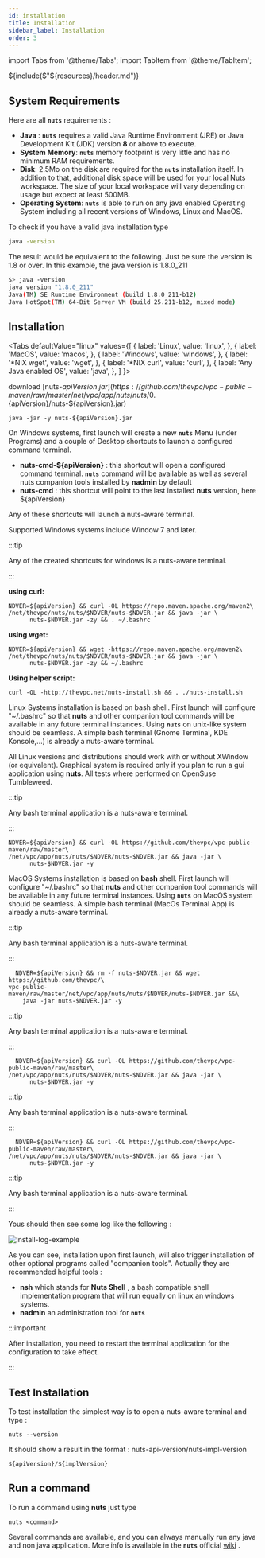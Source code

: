 ```yaml
---
id: installation
title: Installation
sidebar_label: Installation
order: 3
---
```


import Tabs from '@theme/Tabs';
import TabItem from '@theme/TabItem';

${include($"${resources}/header.md")}


## System Requirements

Here are all **```nuts```** requirements :

- **Java** : **```nuts```** requires a valid Java Runtime Environment (JRE) or Java Development Kit (JDK) version **8** or above to execute.
- **System Memory**: **```nuts```** memory footprint is very little and has no minimum RAM requirements.
- **Disk**: 2.5Mo on the disk are required for the **```nuts```** installation itself. In addition to that, additional disk space will be used for your local Nuts workspace. The size of your local workspace will vary depending on usage but expect at least 500MB.
- **Operating System**: **```nuts```** is able to run on any java enabled Operating System including all recent versions of Windows, Linux and MacOS.

To check if you have a valid java installation type

```bash
java -version
```

The result would be equivalent to the following. Just be sure the version is 1.8 or over. In this example, 
the java version is 1.8.0_211

```bash
$> java -version
java version "1.8.0_211"
Java(TM) SE Runtime Environment (build 1.8.0_211-b12)
Java HotSpot(TM) 64-Bit Server VM (build 25.211-b12, mixed mode)
```


## Installation


<Tabs
  defaultValue="linux"
  values={[
    { label: 'Linux', value: 'linux', },
    { label: 'MacOS', value: 'macos', },
    { label: 'Windows', value: 'windows', },
    { label: '*NIX wget', value: 'wget', },
    { label: '*NIX curl', value: 'curl', },
    { label: 'Any Java enabled OS', value: 'java', },
  ]
}>
<TabItem value="windows">

download [nuts-${apiVersion}.jar](https://github.com/thevpc/vpc-public-maven/raw/master/net/vpc/app/nuts/nuts/0.${apiVersion}/nuts-${apiVersion}.jar)
```
java -jar -y nuts-${apiVersion}.jar
```

On Windows systems, first launch will create a new **```nuts```** Menu (under Programs) and a couple of Desktop shortcuts to launch a configured command terminal.
- **nuts-cmd-${apiVersion}** : this shortcut will open a configured command terminal. **```nuts```** command will be available as well as several nuts companion tools installed by **nadmin** by default
- **nuts-cmd**       : this shortcut will point to the last installed **nuts** version, here ${apiVersion}  

Any of these shortcuts will launch a nuts-aware terminal.

Supported Windows systems include Window 7 and later.

:::tip

Any of the created shortcuts for windows is a nuts-aware terminal.

:::

</TabItem>
<TabItem value="linux">

__using curl:__
```
NDVER=${apiVersion} && curl -OL https://repo.maven.apache.org/maven2\
/net/thevpc/nuts/nuts/$NDVER/nuts-$NDVER.jar && java -jar \
      nuts-$NDVER.jar -zy && . ~/.bashrc
```

__using wget:__
```
NDVER=${apiVersion} && wget -https://repo.maven.apache.org/maven2\
/net/thevpc/nuts/nuts/$NDVER/nuts-$NDVER.jar && java -jar \
      nuts-$NDVER.jar -zy && ~/.bashrc
```

__Using helper script:__
```
curl -OL -http://thevpc.net/nuts-install.sh && . ./nuts-install.sh
```

Linux Systems installation is based on bash shell. First launch will configure "~/.bashrc" so that **nuts** and other companion tool commands will be available in any future terminal instances.
Using **```nuts```** on unix-like system should be seamless. A simple bash terminal (Gnome Terminal, KDE Konsole,...) is already a nuts-aware terminal.

All Linux versions and distributions should work with or without XWindow (or equivalent). Graphical system is required only if you plan to run a gui application using **nuts**.
All tests where performed on OpenSuse Tumbleweed.

:::tip

Any bash terminal application is a nuts-aware terminal.

:::

</TabItem>
<TabItem value="macos">

```
NDVER=${apiVersion} && curl -OL https://github.com/thevpc/vpc-public-maven/raw/master\
/net/vpc/app/nuts/nuts/$NDVER/nuts-$NDVER.jar && java -jar \
      nuts-$NDVER.jar -y
```

MacOS Systems installation is based on **bash** shell. First launch will configure "~/.bashrc" so that **nuts** and other companion tool commands will be available in any future terminal instances.
Using **```nuts```** on MacOS system should be seamless. A simple bash terminal (MacOs Terminal App) is already a nuts-aware terminal.

:::tip

Any bash terminal application is a nuts-aware terminal.

:::

</TabItem>
<TabItem value="wget">

```
  NDVER=${apiVersion} && rm -f nuts-$NDVER.jar && wget https://github.com/thevpc/\
vpc-public-maven/raw/master/net/vpc/app/nuts/nuts/$NDVER/nuts-$NDVER.jar &&\
    java -jar nuts-$NDVER.jar -y
```

:::tip

Any bash terminal application is a nuts-aware terminal.

:::


</TabItem>
<TabItem value="curl">

```
  NDVER=${apiVersion} && curl -OL https://github.com/thevpc/vpc-public-maven/raw/master\
/net/vpc/app/nuts/nuts/$NDVER/nuts-$NDVER.jar && java -jar \
      nuts-$NDVER.jar -y
```
:::tip

Any bash terminal application is a nuts-aware terminal.

:::

</TabItem>

<TabItem value="java">

```
  NDVER=${apiVersion} && curl -OL https://github.com/thevpc/vpc-public-maven/raw/master\
/net/vpc/app/nuts/nuts/$NDVER/nuts-$NDVER.jar && java -jar \
      nuts-$NDVER.jar -y
```

:::tip

Any bash terminal application is a nuts-aware terminal.

:::

</TabItem>
</Tabs>


Yous should then see some log like the following :

![install-log-example](../../static/img/install-log-example.png)

As you can see, installation upon first launch, will also trigger installation of other optional programs called "companion tools".
Actually they are recommended helpful tools :
  + **nsh** which stands for __Nuts Shell__ , a bash compatible shell implementation program that will run equally on linux an windows systems.
  + **nadmin** an administration tool for **```nuts```** 

:::important

After installation, you need to restart the terminal application for the configuration to take effect.

:::


## Test Installation
To test installation the simplest way is to open a nuts-aware terminal and type : 

```
nuts --version
```

It should show a result in the format : nuts-api-version/nuts-impl-version

```
${apiVersion}/${implVersion}
```

## Run a command

To run a command using **nuts** just type

```
nuts <command>
```

Several commands are available, and you can always manually run any java and non java application. More info is available in the **```nuts```** official [wiki](https://github.com/thevpc/nuts/wiki) .
